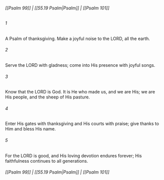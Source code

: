 
###### [[Psalm 99]] | [[55.19 Psalm|Psalm]] | [[Psalm 101]]

###### 1
A Psalm of thanksgiving. Make a joyful noise to the LORD, all the earth.
###### 2
Serve the LORD with gladness; come into His presence with joyful songs.
###### 3
Know that the LORD is God. It is He who made us, and we are His; we are His people, and the sheep of His pasture.
###### 4
Enter His gates with thanksgiving and His courts with praise; give thanks to Him and bless His name.
###### 5
For the LORD is good, and His loving devotion endures forever; His faithfulness continues to all generations.

###### [[Psalm 99]] | [[55.19 Psalm|Psalm]] | [[Psalm 101]]
